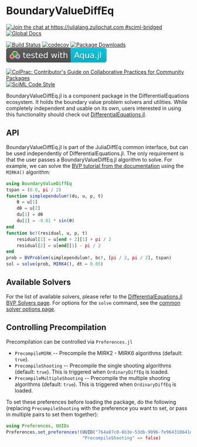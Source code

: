 # BoundaryValueDiffEq

[![Join the chat at https://julialang.zulipchat.com #sciml-bridged](https://img.shields.io/static/v1?label=Zulip&message=chat&color=9558b2&labelColor=389826)](https://julialang.zulipchat.com/#narrow/stream/279055-sciml-bridged)
[![Global Docs](https://img.shields.io/badge/docs-SciML-blue.svg)](https://docs.sciml.ai/BoundaryValueDiffEq/stable/)

[![Build Status](https://github.com/SciML/BoundaryValueDiffEq.jl/workflows/CI/badge.svg)](https://github.com/SciML/BoundaryValueDiffEq.jl/actions?query=workflow%3ACI)
[![codecov](https://codecov.io/gh/SciML/BoundaryValueDiffEq.jl/branch/master/graph/badge.svg)](https://codecov.io/gh/SciML/BoundaryValueDiffEq.jl)
[![Package Downloads](https://shields.io/endpoint?url=https://pkgs.genieframework.com/api/v1/badge/BoundaryValueDiffEq)](https://pkgs.genieframework.com?packages=BoundaryValueDiffEq)
[![Aqua QA](https://raw.githubusercontent.com/JuliaTesting/Aqua.jl/master/badge.svg)](https://github.com/JuliaTesting/Aqua.jl)

[![ColPrac: Contributor's Guide on Collaborative Practices for Community Packages](https://img.shields.io/badge/ColPrac-Contributor's%20Guide-blueviolet)](https://github.com/SciML/ColPrac)
[![SciML Code Style](https://img.shields.io/static/v1?label=code%20style&message=SciML&color=9558b2&labelColor=389826)](https://github.com/SciML/SciMLStyle)

BoundaryValueDiffEq.jl is a component package in the DifferentialEquations ecosystem. It holds the
boundary value problem solvers and utilities. While completely independent
and usable on its own, users interested in using this
functionality should check out [DifferentialEquations.jl](https://github.com/JuliaDiffEq/DifferentialEquations.jl).

## API

BoundaryValueDiffEq.jl is part of the JuliaDiffEq common interface, but can be used independently of DifferentialEquations.jl. The only requirement is that the user passes a BoundaryValueDiffEq.jl algorithm to solve. For example, we can solve the [BVP tutorial from the documentation](https://docs.sciml.ai/DiffEqDocs/stable/tutorials/bvp_example/) using the `MIRK4()` algorithm:

```julia
using BoundaryValueDiffEq
tspan = (0.0, pi / 2)
function simplependulum!(du, u, p, t)
    θ = u[1]
    dθ = u[2]
    du[1] = dθ
    du[2] = -9.81 * sin(θ)
end
function bc!(residual, u, p, t)
    residual[1] = u[end ÷ 2][1] + pi / 2
    residual[2] = u[end][1] - pi / 2
end
prob = BVProblem(simplependulum!, bc!, [pi / 2, pi / 2], tspan)
sol = solve(prob, MIRK4(), dt = 0.05)
```

## Available Solvers

For the list of available solvers, please refer to the [DifferentialEquations.jl BVP Solvers page](https://docs.sciml.ai/DiffEqDocs/stable/solvers/bvp_solve/). For options for the `solve` command, see the [common solver options page](https://docs.sciml.ai/DiffEqDocs/stable/basics/common_solver_opts/).

## Controlling Precompilation

Precompilation can be controlled via `Preferences.jl`

- `PrecompileMIRK` -- Precompile the MIRK2 - MIRK6 algorithms (default: `true`).
- `PrecompileShooting` -- Precompile the single shooting algorithms (default: `true`). This is triggered when `OrdinaryDiffEq` is loaded.
- `PrecompileMultipleShooting` -- Precompile the multiple shooting algorithms (default: `true`). This is triggered when `OrdinaryDiffEq` is loaded.

To set these preferences before loading the package, do the following (replacing `PrecompileShooting` with the preference you want to set, or pass in multiple pairs to set them together):

```julia
using Preferences, UUIDs
Preferences.set_preferences!(UUID("764a87c0-6b3e-53db-9096-fe964310641d"),
                             "PrecompileShooting" => false)
```
